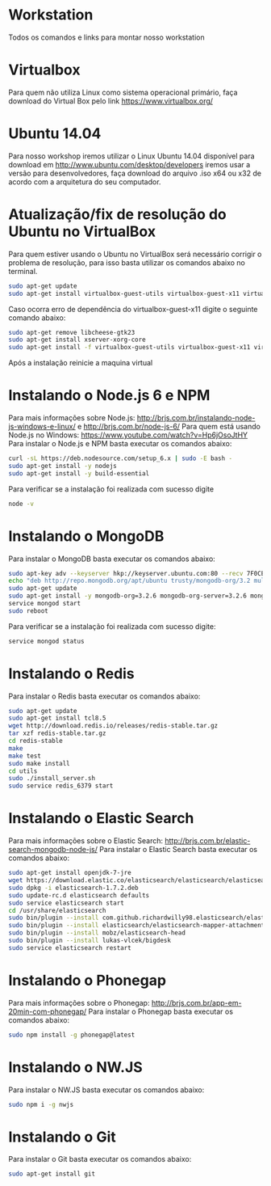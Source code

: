 # Workstation

Todos os comandos e links para montar nosso workstation

# Virtualbox

Para quem não utiliza Linux como sistema operacional primário, faça download do Virtual Box pelo link https://www.virtualbox.org/

# Ubuntu 14.04

Para nosso workshop iremos utilizar o Linux Ubuntu 14.04 disponível para download em http://www.ubuntu.com/desktop/developers iremos usar a versão para desenvolvedores, faça download do arquivo .iso x64 ou x32 de acordo com a arquitetura do seu computador.

# Atualização/fix de resolução do Ubuntu no VirtualBox

Para quem estiver usando o Ubuntu no VirtualBox será necessário corrigir o problema de resolução, para isso basta utilizar os comandos abaixo no terminal.

```bash
sudo apt-get update
sudo apt-get install virtualbox-guest-utils virtualbox-guest-x11 virtualbox-guest-dkms
```

Caso ocorra erro de dependência do virtualbox-guest-x11 digite o seguinte comando abaixo:

```bash
sudo apt-get remove libcheese-gtk23
sudo apt-get install xserver-xorg-core
sudo apt-get install -f virtualbox-guest-utils virtualbox-guest-x11 virtualbox-guest-dkms
```

Após a instalação reinicie a maquina virtual

# Instalando o Node.js 6 e NPM

Para mais informações sobre Node.js: http://brjs.com.br/instalando-node-js-windows-e-linux/ e http://brjs.com.br/node-js-6/
Para quem está usando Node.js no Windows: https://www.youtube.com/watch?v=Hp6jOsoJtHY
Para instalar o Node.js e NPM basta executar os comandos abaixo:

```bash
curl -sL https://deb.nodesource.com/setup_6.x | sudo -E bash -
sudo apt-get install -y nodejs
sudo apt-get install -y build-essential
```

Para verificar se a instalação foi realizada com sucesso digite

```bash
node -v
```

# Instalando o MongoDB

Para instalar o MongoDB basta executar os comandos abaixo:

```bash
sudo apt-key adv --keyserver hkp://keyserver.ubuntu.com:80 --recv 7F0CEB10
echo "deb http://repo.mongodb.org/apt/ubuntu trusty/mongodb-org/3.2 multiverse" | sudo tee /etc/apt/sources.list.d/mongodb-org-3.2.list
sudo apt-get update
sudo apt-get install -y mongodb-org=3.2.6 mongodb-org-server=3.2.6 mongodb-org-shell=3.2.6 mongodb-org-mongos=3.2.6 mongodb-org-tools=3.2.6
service mongod start
sudo reboot
```

Para verificar se a instalação foi realizada com sucesso digite: 

```bash
service mongod status
```

# Instalando o Redis

Para instalar o Redis basta executar os comandos abaixo:

```bash
sudo apt-get update
sudo apt-get install tcl8.5
wget http://download.redis.io/releases/redis-stable.tar.gz
tar xzf redis-stable.tar.gz
cd redis-stable
make
make test
sudo make install
cd utils
sudo ./install_server.sh
sudo service redis_6379 start
```

# Instalando o Elastic Search

Para mais informações sobre o Elastic Search: http://brjs.com.br/elastic-search-mongodb-node-js/
Para instalar o Elastic Search basta executar os comandos abaixo: 

```bash
sudo apt-get install openjdk-7-jre
wget https://download.elastic.co/elasticsearch/elasticsearch/elasticsearch-1.7.2.deb
sudo dpkg -i elasticsearch-1.7.2.deb
sudo update-rc.d elasticsearch defaults
sudo service elasticsearch start
cd /usr/share/elasticsearch
sudo bin/plugin --install com.github.richardwilly98.elasticsearch/elasticsearch-river-mongodb/1.6.0
sudo bin/plugin --install elasticsearch/elasticsearch-mapper-attachments/1.6.0
sudo bin/plugin --install mobz/elasticsearch-head
sudo bin/plugin --install lukas-vlcek/bigdesk
sudo service elasticsearch restart
```

# Instalando o Phonegap

Para mais informações sobre o Phonegap: http://brjs.com.br/app-em-20min-com-phonegap/
Para instalar o Phonegap basta executar os comandos abaixo: 

```bash
sudo npm install -g phonegap@latest
```

# Instalando o NW.JS

Para instalar o NW.JS basta executar os comandos abaixo: 

```bash
sudo npm i -g nwjs
```

# Instalando o Git

Para instalar o Git basta executar os comandos abaixo: 

```bash
sudo apt-get install git
```


